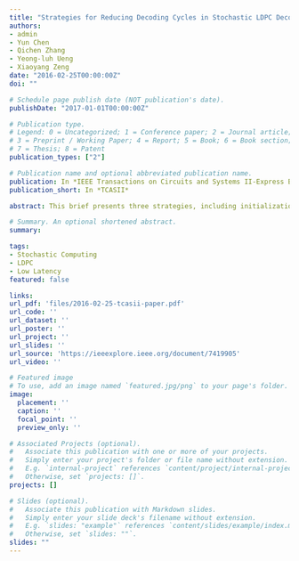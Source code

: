 ```yaml
---
title: "Strategies for Reducing Decoding Cycles in Stochastic LDPC Decoders"
authors:
- admin
- Yun Chen 
- Qichen Zhang
- Yeong-luh Ueng
- Xiaoyang Zeng
date: "2016-02-25T00:00:00Z"
doi: ""

# Schedule page publish date (NOT publication's date).
publishDate: "2017-01-01T00:00:00Z"

# Publication type.
# Legend: 0 = Uncategorized; 1 = Conference paper; 2 = Journal article;
# 3 = Preprint / Working Paper; 4 = Report; 5 = Book; 6 = Book section;
# 7 = Thesis; 8 = Patent
publication_types: ["2"]

# Publication name and optional abbreviated publication name.
publication: In *IEEE Transactions on Circuits and Systems II-Express Briefs*
publication_short: In *TCASII*

abstract: This brief presents three strategies, including initialization based on Look Up Table (LUT), postprocessing based on bit flipping and hard decision based on the posterior information, to reduce the number of decoding cycles (DCs) for stochastic low-density parity-check decoding. For the standard IEEE 802.3an code, simulation indicates a 73.6% reduction in the average number of DCs with a satisfactory bit error rate. Moreover, hardware implementation shows that the area required for the proposed decoder is significantly reduced.

# Summary. An optional shortened abstract.
summary:

tags:
- Stochastic Computing
- LDPC
- Low Latency
featured: false

links:
url_pdf: 'files/2016-02-25-tcasii-paper.pdf'
url_code: ''
url_dataset: ''
url_poster: ''
url_project: ''
url_slides: ''
url_source: 'https://ieeexplore.ieee.org/document/7419905'
url_video: ''

# Featured image
# To use, add an image named `featured.jpg/png` to your page's folder. 
image:
  placement: ''
  caption: ''
  focal_point: ''
  preview_only: ''

# Associated Projects (optional).
#   Associate this publication with one or more of your projects.
#   Simply enter your project's folder or file name without extension.
#   E.g. `internal-project` references `content/project/internal-project/index.md`.
#   Otherwise, set `projects: []`.
projects: []

# Slides (optional).
#   Associate this publication with Markdown slides.
#   Simply enter your slide deck's filename without extension.
#   E.g. `slides: "example"` references `content/slides/example/index.md`.
#   Otherwise, set `slides: ""`.
slides: ""
---
```

